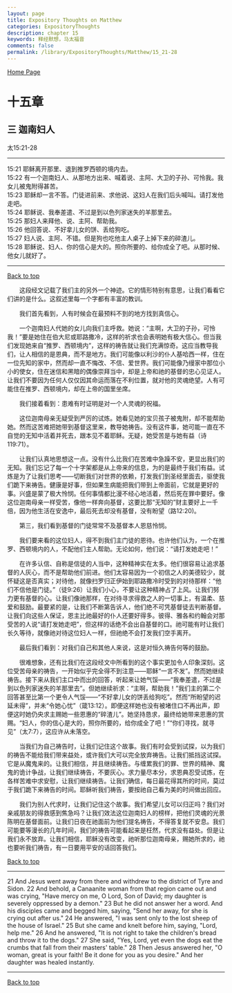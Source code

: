 ```yaml
---
layout: page
title: Expository Thoughts on Matthew
categories: ExpositoryThoughts
description: chapter 15
keywords: 释经默想，马太福音
comments: false
permalink: /library/ExpositoryThoughts/Matthew/15_21-28
---
```

[ Home Page ]({{site.baseurl}}/index) <br>

<a name="0"></a>
# 十五章 

## 三 迦南妇人

太15:21-28

***

15:21 耶稣离开那里、退到推罗西顿的境内去。<br>
15:22 有一个迦南妇人、从那地方出来、喊着说、主阿、大卫的子孙、可怜我。我女儿被鬼附得甚苦。<br>
15:23 耶稣却一言不答。门徒进前来、求他说、这妇人在我们后头喊叫。请打发他走吧。<br>
15:24 耶稣说、我奉差遣、不过是到以色列家迷失的羊那里去。<br>
15:25 那妇人来拜他、说、主阿、帮助我。<br>
15:26 他回答说、不好拿儿女的饼、丢给狗吃。<br>
15:27 妇人说、主阿、不错。但是狗也吃他主人桌子上掉下来的碎渣儿。<br>
15:28 耶稣说、妇人、你的信心是大的。照你所要的、给你成全了吧。从那时候、他女儿就好了。<br>

***

[Back to top](#0)

&emsp;&emsp;这段经文记载了我们主的另外一个神迹。它的情形特别有意思，让我们看看它们讲的是什么。这叙述里每一个字都有丰富的教训。

&emsp;&emsp;我们首先看到，人有时候会在最预料不到的地方找到真信心。

&emsp;&emsp;一个迦南妇人代她的女儿向我们主呼救。她说：“主啊，大卫的子孙，可怜我！”要是她住在伯大尼或耶路撒冷，这样的祈求也会表明她有极大信心。但当我们发现她来自“推罗、西顿境内”，这样的祷告就让我们充满惊奇。这应当教导我们，让人相信的是恩典，而不是地方。我们可能像以利沙的仆人基哈西一样，住在一位先知的家中，然而却一直不悔改、不信、爱世界。我们可能像乃缦家中那位小小的使女，住在迷信和黑暗的偶像崇拜当中，却是上帝和祂的基督的忠心见证人。让我们不要因为任何人仅仅因其命运而落在不利位置，就对他的灵魂绝望。人有可能住在推罗、西顿境内，却在上帝的国里坐席。

&emsp;&emsp;我们接着看到：患难有时证明是对一个人灵魂的祝福。

&emsp;&emsp;这位迦南母亲无疑受到严厉的试炼。她看见她的宝贝孩子被鬼附，却不能帮助她。然而这苦难把她带到基督这里来，教导她祷告。没有这件事，她可能一直在不自觉的无知中活着并死去，跟本见不着耶稣。无疑，她受苦是与她有益（诗119:71）。

&emsp;&emsp;让我们认真地思想这一点。没有什么比我们在苦难中急躁不安，更显出我们的无知。我们忘记了每一个十字架都是从上帝来的信息，为的是最终于我们有益。试炼是为了让我们思考——切断我们对世界的依赖，打发我们到圣经里面去，驱使我们跪下来祷告。健康是好事，但如果生病能把我们带到上帝面前，它就是更好的事。兴盛是蒙了极大怜悯。任何事情都比漫不经心地活着，然后死在罪中要好。像这位迦南母亲一样受苦，像他一样奔向基督，这要比那“无知的”财主要好上一千倍，因为他生活在安逸中，最后死去却没有基督，没有盼望（路12:20)。

&emsp;&emsp;第三，我们看到基督的门徒常常不及基督本人恩慈怜悯。

&emsp;&emsp;我们要来看的这位妇人，得不到我们主门徒的恩待。也许他们认为，一个在推罗、西顿境内的人，不配他们主人帮助。无论如何，他们说：“请打发她走吧！”

&emsp;&emsp;在许多认信、自称是信徒的人当中，这种精神实在太多。他们很容易让追求基督的人灰心，而不是帮助他们前进。他们太容易因为一个初信之人的美德较少，就怀疑这是否真实；对待他，就像扫罗归正伊始到耶路撒冷时受到的对待那样：“他们不信他是门徒。”（徒9:26）让我们小心，不要让这种精神占了上风。让我们努力更有基督的心。让我们像祂那样，在对待寻求得救之人的一切事上，有温柔、慈爱和鼓励。最要紧的是，让我们不断第告诉人，他们绝不可凭基督徒去判断基督。让我们向这些人保证，恩主比祂最好的仆人还要好得多。彼得、雅各和约翰会对那受苦的人说“请打发她走吧”，但这样的话绝不会出自基督的口。祂可能有时让我们长久等待，就像祂对待这位妇人一样，但祂绝不会打发我们空手离开。

&emsp;&emsp;最后我们看到：对我们自己和其他人来说，这是对恒久祷告何等的鼓励。

&emsp;&emsp;很难想象，还有比我们在这段经文中所看到的这个事实更加令人印象深刻。这位受苦母亲的祷告，一开始似乎完全得不到注意——耶稣“一言不发”。然而她继续祷告。接下来从我们主口中而出的回答，听起来让她气馁——“我奉差遣，不过是到以色列家迷失的羊那里去”。但她继续祈求：“主啊，帮助我！”我们主的第二个回答甚至比第一个更令人气馁——“不好拿儿女的饼丢给狗吃”。然而“所盼望的迟延未得”，并未“令她心忧”（箴13:12）。即便这样她也没有被堵住口不再出声，即便这时她仍央求主赐她一些恩惠的“碎渣儿”。她坚持恳求，最终给她带来恩惠的赏赐。“妇人，你的信心是大的，照你所要的，给你成全了吧！”“你们寻找，就寻见”（太7:7），这应许从未落空。

&emsp;&emsp;当我们为自己祷告时，让我们记住这个故事。我们有时会受到试探，以为我们的祷告不能给我们带来益处，或许我们大可以完全放弃祷告。让我们抵挡这试探。它是从魔鬼来的。让我们相信，并且继续祷告。与缠累我们的罪、世界的精神、魔鬼的诡计争战，让我们继续祷告，不要灰心。求力量尽本分，求恩典忍受试炼，在各样苦难中求安慰，让我们继续祷告。让我们确信，每日最花得其所的时间，莫过于我们跪下来祷告的时间。耶稣听我们祷告，要按祂自己看为美的时间做出回应。

&emsp;&emsp;我们为别人代求时，让我们记住这个故事。我们希望儿女可以归正吗？我们对亲戚朋友的得救感到焦急吗？让我们效法这位迦南妇人的榜样，把他们灵魂的光景陈明在基督面前。让我们日夜在祂面前为他们提名祷告，不得答复就不安息。我们可能要等漫长的几年时间，我们的祷告可能看起来是枉然，代求没有益处。但是让我们永不放弃。让我们相信，耶稣没有改变，祂听那位迦南母亲，赐她所求的，祂也要听我们祷告，有一日要用平安的话回答我们。

[Back to top](#0)

***

21 And Jesus went away from there and withdrew to the district of Tyre and Sidon. 22 And behold, a Canaanite woman from that region came out and was crying, "Have mercy on me, O Lord, Son of David; my daughter is severely oppressed by a demon." 23 But he did not answer her a word. And his disciples came and begged him, saying, "Send her away, for she is crying out after us." 24 He answered, "I was sent only to the lost sheep of the house of Israel." 25 But she came and knelt before him, saying, "Lord, help me." 26 And he answered, "It is not right to take the children's bread and throw it to the dogs." 27 She said, "Yes, Lord, yet even the dogs eat the crumbs that fall from their masters' table." 28 Then Jesus answered her, "O woman, great is your faith! Be it done for you as you desire." And her daughter was healed instantly.

***

[Back to top](#0)
